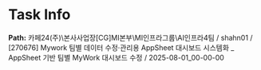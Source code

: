 # Task Info

**Path:** 카페24(주)\본사사업장\[CG]MI본부\MI인프라그룹\AI인프라4팀 / shahn01 / [270676] Mywork 팀별 데이터 수정·관리용 AppSheet 대시보드 시스템화 _ AppSheet 기반 팀별 MyWork 대시보드 수정 / 2025-08-01_00-00-00

